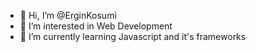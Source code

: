 - 👋 Hi, I’m @ErginKosumi
- 👀 I’m interested in Web Development
- 🌱 I’m currently learning Javascript and it's frameworks

<!---
ErginKosumi/ErginKosumi is a ✨ special ✨ repository because its `README.md` (this file) appears on your GitHub profile.
You can click the Preview link to take a look at your changes.
--->
